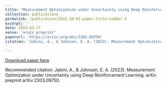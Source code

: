 ```yaml
---
title: "Measurement Optimization under Uncertainty using Deep Reinforcement Learning"
collection: publications
permalink: /publication/2015-10-01-paper-title-number-3
excerpt: ''
date: 2023-03-17
venue: 'arxiv preprint'
paperurl: 'https://arxiv.org/abs/2303.09750'
citation: 'Jabini, A., & Johnson, E. A. (2023). Measurement Optimization under Uncertainty using Deep Reinforcement Learning. arXiv preprint arXiv:2303.09750.
'
---
```

[Download paper here](http://academicpages.github.io/files/paper3.pdf)

Recommended citation: Jabini, A., & Johnson, E. A. (2023). Measurement Optimization under Uncertainty using Deep Reinforcement Learning. arXiv preprint arXiv:2303.09750.
